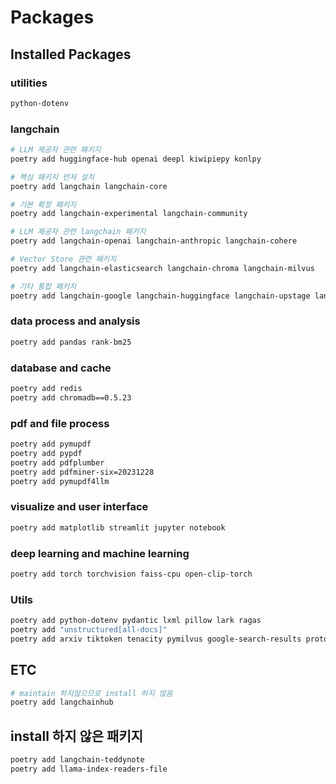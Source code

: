# Packages

## Installed Packages

### utilities

```bash
python-dotenv
```

### langchain

```bash
# LLM 제공자 관련 패키지
poetry add huggingface-hub openai deepl kiwipiepy konlpy

# 핵심 패키지 먼저 설치
poetry add langchain langchain-core

# 기본 확장 패키지
poetry add langchain-experimental langchain-community

# LLM 제공자 관련 langchain 패키지
poetry add langchain-openai langchain-anthropic langchain-cohere

# Vector Store 관련 패키지
poetry add langchain-elasticsearch langchain-chroma langchain-milvus

# 기타 통합 패키지
poetry add langchain-google langchain-huggingface langchain-upstage langchain-teddynote
```

### data process and analysis

```bash
poetry add pandas rank-bm25
```

### database and cache

```bash
poetry add redis
poetry add chromadb==0.5.23
```

### pdf and file process

```bash
poetry add pymupdf
poetry add pypdf
poetry add pdfplumber
poetry add pdfminer-six=20231228
poetry add pymupdf4llm
```

### visualize and user interface

```bash
poetry add matplotlib streamlit jupyter notebook
```

### deep learning and machine learning

```bash
poetry add torch torchvision faiss-cpu open-clip-torch
```

### Utils

```bash
poetry add python-dotenv pydantic lxml pillow lark ragas
poetry add "unstructured[all-docs]"
poetry add arxiv tiktoken tenacity pymilvus google-search-results protobuf sqlalchemy llama-index-core llama-parse  flashrank docx2txt nest-asyncio rapidocr-onnxruntime seaborn grandalf rouge-score langchain-ollama mypy pinecone wikipedia scikit-learn
```

## ETC

```bash
# maintain 하지않으므로 install 하지 않음
poetry add langchainhub
```

## install 하지 않은 패키지

```bash
poetry add langchain-teddynote
poetry add llama-index-readers-file

```
